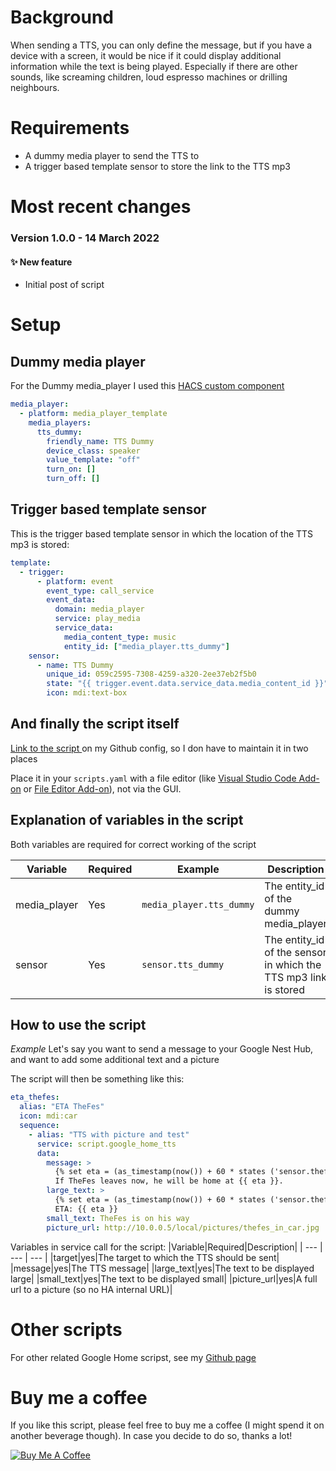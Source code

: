 # Background
When sending a TTS, you can only define the message, but if you have a device with a screen, it would be nice if it could display additional information while the text is being played. Especially if there are other sounds, like screaming children, loud espresso machines or drilling neighbours.

# Requirements
* A dummy media player to send the TTS to
* A trigger based template sensor to store the link to the TTS mp3


# Most recent changes
### Version 1.0.0 - 14 March 2022
#### ✨ New feature
* Initial post of script

# Setup
## Dummy media player
For the Dummy media_player I used this [HACS custom component](https://github.com/Sennevds/media_player.template)
```yaml
media_player:
  - platform: media_player_template
    media_players:
      tts_dummy:
        friendly_name: TTS Dummy
        device_class: speaker
        value_template: "off"
        turn_on: []
        turn_off: []
```

## Trigger based template sensor
This is the trigger based template sensor in which the location of the TTS mp3 is stored:
```yaml
template:
  - trigger:
      - platform: event
        event_type: call_service
        event_data:
          domain: media_player
          service: play_media
          service_data:
            media_content_type: music
            entity_id: ["media_player.tts_dummy"]
    sensor:
      - name: TTS Dummy
        unique_id: 059c2595-7308-4259-a320-2ee37eb2f5b0
        state: "{{ trigger.event.data.service_data.media_content_id }}"
        icon: mdi:text-box
```
## And finally the script itself
[Link to the script ](https://github.com/TheFes/HA-configuration/blob/main/include/script/00_general/google_cast/google_home_tts.yaml) on my Github config, so I don have to maintain it in two places

Place it in your `scripts.yaml` with a file editor (like [Visual Studio Code Add-on](https://my.home-assistant.io/redirect/supervisor_addon/?addon=a0d7b954_vscode) or [File Editor Add-on](https://my.home-assistant.io/redirect/supervisor_addon/?addon=core_configurator)), not via the GUI. 

## Explanation of variables in the script

Both variables are required for correct working of the script

|Variable|Required|Example|Description|
| --- | --- | --- | --- |
|media_player|Yes|`media_player.tts_dummy`|The entity_id of the dummy media_player|
|sensor|Yes|`sensor.tts_dummy`|The entity_id of the sensor in which the TTS mp3 link is stored|

## How to use the script
*Example*
Let's say you want to send a message to your Google Nest Hub, and want to add some additional text and a picture

The script will then be something like this:
```yaml
eta_thefes:
  alias: "ETA TheFes"
  icon: mdi:car
  sequence:
    - alias: "TTS with picture and test"
      service: script.google_home_tts
      data:
        message: >
          {% set eta = (as_timestamp(now()) + 60 * states ('sensor.thefes_home') | float(0) | timestamp_custom('%H:%M') %}
          If TheFes leaves now, he will be home at {{ eta }}.
        large_text: >
          {% set eta = (as_timestamp(now()) + 60 * states ('sensor.thefes_home') | float(0) | timestamp_custom('%H:%M') %}
          ETA: {{ eta }}
        small_text: TheFes is on his way
        picture_url: http://10.0.0.5/local/pictures/thefes_in_car.jpg
```
Variables in service call for the script:
|Variable|Required|Description|
| --- | --- | --- |
|target|yes|The target to which the TTS should be sent|
|message|yes|The TTS message|
|large_text|yes|The text to be displayed large|
|small_text|yes|The text to be displayed small|
|picture_url|yes|A full url to a picture (so no HA internal URL)|

# Other scripts
For other related Google Home scripst, see my [Github page](https://github.com/TheFes/HA-configuration/tree/main/include/script/00_general/google_cast)

# Buy me a coffee
If you like this script, please feel free to buy me a coffee (I might spend it on another beverage though).
In case you decide to do so, thanks a lot!

<a href="https://www.buymeacoffee.com/thefes" target="_blank">![Buy Me A Coffee](https://www.buymeacoffee.com/assets/img/custom_images/orange_img.png)</a>